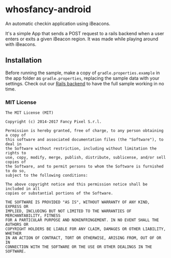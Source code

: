 # whosfancy-android

An automatic checkin application using iBeacons. 

It's a simple App that sends a POST request to a rails backend when a user enters or exits a given iBeacon region. It was made while playing around with iBeacons.

## Installation
Before running the sample, make a copy of `gradle.properties.example` in the app folder as `gradle.properties`, replacing the sample data with your settings.
Check out our [Rails backend](https://github.com/FancyPixel/whosfancy-rails) to have the full sample working in no time.

### MIT License

    The MIT License (MIT)

    Copyright (c) 2014-2017 Fancy Pixel S.r.l.

    Permission is hereby granted, free of charge, to any person obtaining a copy of
    this software and associated documentation files (the "Software"), to deal in
    the Software without restriction, including without limitation the rights to
    use, copy, modify, merge, publish, distribute, sublicense, and/or sell copies of
    the Software, and to permit persons to whom the Software is furnished to do so,
    subject to the following conditions:

    The above copyright notice and this permission notice shall be included in all
    copies or substantial portions of the Software.

    THE SOFTWARE IS PROVIDED "AS IS", WITHOUT WARRANTY OF ANY KIND, EXPRESS OR
    IMPLIED, INCLUDING BUT NOT LIMITED TO THE WARRANTIES OF MERCHANTABILITY, FITNESS
    FOR A PARTICULAR PURPOSE AND NONINFRINGEMENT. IN NO EVENT SHALL THE AUTHORS OR
    COPYRIGHT HOLDERS BE LIABLE FOR ANY CLAIM, DAMAGES OR OTHER LIABILITY, WHETHER
    IN AN ACTION OF CONTRACT, TORT OR OTHERWISE, ARISING FROM, OUT OF OR IN
    CONNECTION WITH THE SOFTWARE OR THE USE OR OTHER DEALINGS IN THE SOFTWARE.

